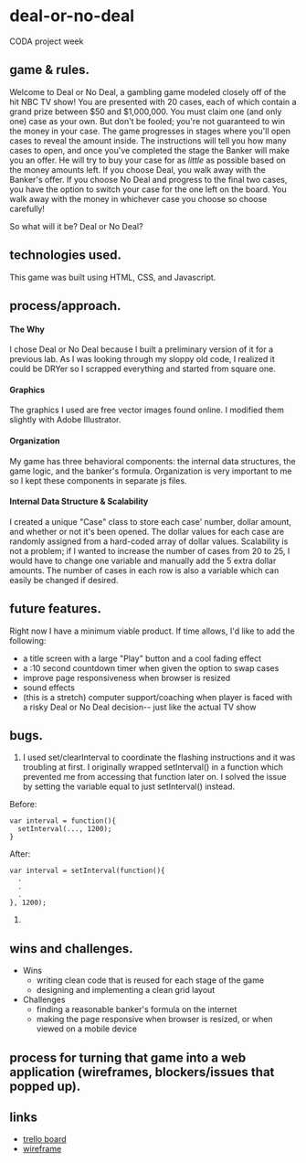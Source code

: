 # deal-or-no-deal
CODA project week

## game & rules.
Welcome to Deal or No Deal, a gambling game modeled closely off of the hit NBC TV show! You are presented with 20 cases, each of which contain a grand prize between $50 and $1,000,000. You must claim one (and only one) case as your own. But don't be fooled; you're not guaranteed to win the money in your case. The game progresses in stages where you'll open cases to reveal the amount inside. The instructions will tell you how many cases to open, and once you've completed the stage the Banker will make you an offer. He will try to buy your case for as *little* as possible based on the money amounts left. If you choose Deal, you walk away with the Banker's offer. If you choose No Deal and progress to the final two cases, you have the option to switch your case for the one left on the board. You walk away with the money in whichever case you choose so choose carefully!

So what will it be? Deal or No Deal?

## technologies used.
This game was built using HTML, CSS, and Javascript.

## process/approach.

#### The Why
I chose Deal or No Deal because I built a preliminary version of it for a previous lab. As I was looking through my sloppy old code, I realized it could be DRYer so I scrapped everything and started from square one.

#### Graphics
The graphics I used are free vector images found online. I modified them slightly with Adobe Illustrator.

#### Organization
My game has three behavioral components: the internal data structures, the game logic, and the banker's formula. Organization is very important to me so I kept these components in separate js files.

#### Internal Data Structure & Scalability
I created a unique "Case" class to store each case' number, dollar amount, and whether or not it's been opened. The dollar values for each case are randomly assigned from a hard-coded array of dollar values. Scalability is not a problem; if I wanted to increase the number of cases from 20 to 25, I would have to change one variable  and manually add the 5 extra dollar amounts. The number of cases in each row is also a variable which can easily be changed if desired.

## future features.
Right now I have a minimum viable product. If time allows, I'd like to add the following:
  * a title screen with a large "Play" button and a cool fading effect
  * a :10 second countdown timer when given the option to swap cases
  * improve page responsiveness when browser is resized
  * sound effects
  * (this is a stretch) computer support/coaching when player is faced with a risky Deal or No Deal decision-- just like the actual TV show

## bugs.
1. I used set/clearInterval to coordinate the flashing instructions and it was troubling at first. I originally wrapped setInterval() in  a function which prevented me from accessing that function later on. I solved the issue by setting the variable equal to just setInterval() instead.

  Before:
  ```
  var interval = function(){
    setInterval(..., 1200);
  }
  ```

  After:
  ```
  var interval = setInterval(function(){
    .
    .
    .
  }, 1200);
  ```

1.


## wins and challenges.
* Wins
  * writing clean code that is reused for each stage of the game
  * designing and implementing a clean grid layout
* Challenges
  * finding a reasonable banker's formula on the internet
  * making the page responsive when browser is resized, or when viewed on a mobile device

##  process for turning that game into a web application (wireframes, blockers/issues that popped up).


## links
* [trello board](http://google.com)
* [wireframe](https://wireframe.cc/P2djAa)
